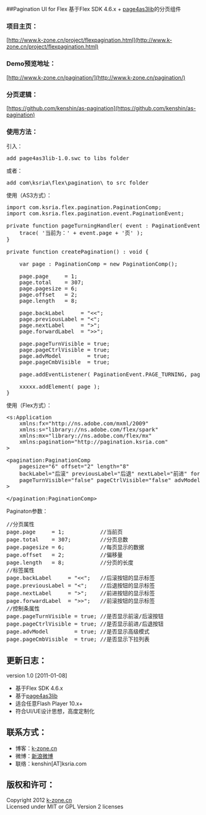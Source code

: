 ##Pagination UI for Flex
基于Flex SDK 4.6.x + [page4as3lib](https://github.com/kenshin/as-pagination)的分页组件

### 项目主页：  
[http://www.k-zone.cn/project/flexpagination.html](http://www.k-zone.cn/project/flexpagination.html)

### Demo预览地址：  
[http://www.k-zone.cn/pagination/](http://www.k-zone.cn/pagination/)

### 分页逻辑：  
[https://github.com/kenshin/as-pagination](https://github.com/kenshin/as-pagination)  

### 使用方法：  
引入：  
<pre>
add page4as3lib-1.0.swc to libs folder
</pre>
或者：  
<pre>
add com\ksria\flex\pagination\ to src folder
</pre>

使用（AS3方式）：  
<pre>
import com.ksria.flex.pagination.PaginationComp;
import com.ksria.flex.pagination.event.PaginationEvent;

private function pageTurningHandler( event : PaginationEvent ) : void {
    trace( '当前为：' + event.page + '页' );
}

private function createPagination() : void {
    
	var page : PaginationComp = new PaginationComp();
	
	page.page     = 1;
	page.total    = 307;
	page.pagesize = 6;
	page.offset   = 2;
	page.length   = 8;
	
	page.backLabel     = "<<";
	page.previousLabel = "<";
	page.nextLabel     = ">";
	page.forwardLabel  = ">>";
	
	page.pageTurnVisible = true;
	page.pageCtrlVisible = true;
	page.advModel        = true;
	page.pageCmbVisible  = true;
	
	page.addEventListener( PaginationEvent.PAGE_TURNING, pageTurningHandler );
	
	xxxxx.addElement( page );
}
</pre>  

使用（Flex方式）：
<pre>
&lt;s:Application 
    xmlns:fx="http://ns.adobe.com/mxml/2009"
    xmlns:s="library://ns.adobe.com/flex/spark"
    xmlns:mx="library://ns.adobe.com/flex/mx" 
    xmlns:pagination="http://pagination.ksria.com" 
&gt;

&lt;pagination:PaginationComp 
    pagesize="6" offset="2" length="8" 
	backLabel="后滚" previousLabel="后退" nextLabel="前进" forwardLabel="前滚" 
	pageTurnVisible="false" pageCtrlVisible="false" advModel="false" pageCmbVisible="true"
&gt;

&lt;/pagination:PaginationComp&gt;
</pre>

Paginaton参数：  
<pre>
//分页属性
page.page     = 1;           //当前页
page.total    = 307;         //分页总数
page.pagesize = 6;           //每页显示的数据
page.offset   = 2;           //偏移量
page.length   = 8;           //分页的长度
//标签属性
page.backLabel     = "&lt;&lt;";   //后滚按钮的显示标签
page.previousLabel = "&lt;";    //后退按钮的显示标签
page.nextLabel     = "&gt;";    //前进按钮的显示标签
page.forwardLabel  = "&gt;&gt;";   //前滚按钮的显示标签
//控制条属性
page.pageTurnVisible = true; //是否显示前滚/后滚按钮
page.pageCtrlVisible = true; //是否显示前进/后退按钮
page.advModel        = true; //是否显示高级模式
page.pageCmbVisible  = true; //是否显示下拉列表
</pre>

## 更新日志：
version 1.0 [2011-01-08]
* 基于Flex SDK 4.6.x
* 基于[page4as3lib](https://github.com/kenshin/as-pagination)
* 适合任意Flash Player 10.x+
* 符合UI/UE设计思想，高度定制化

## 联系方式：
* 博客：[k-zone.cn](http://www.k-zone.cn/zblog)
* 微博：[新浪微博](http://weibo.com/23784148)
* 联络：kenshin[AT]ksria.com

## 版权和许可：
Copyright 2012 [k-zone.cn](http://www.k-zone.cn/zblog)  
Licensed under MIT or GPL Version 2 licenses
